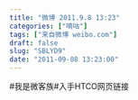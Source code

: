 ```yaml
---
title: "微博 2011.9.8 13:23"
categories: ["嘀咕"]
tags: ["来自微博 weibo.com"]
draft: false
slug: "SBLYD9"
date: "2011-09-08 13:23:00"
---
```


<p>#我是微客族#入手HTCO网页链接 ​​​​</p>

